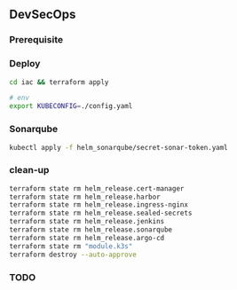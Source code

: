 ## DevSecOps

### Prerequisite



### Deploy

```bash
cd iac && terraform apply
```







```bash
# env
export KUBECONFIG=./config.yaml
```

### Sonarqube

```bash
kubectl apply -f helm_sonarqube/secret-sonar-token.yaml
```

### clean-up

```bash
terraform state rm helm_release.cert-manager
terraform state rm helm_release.harbor
terraform state rm helm_release.ingress-nginx
terraform state rm helm_release.sealed-secrets
terraform state rm helm_release.jenkins
terraform state rm helm_release.sonarqube
terraform state rm helm_release.argo-cd
terraform state rm "module.k3s"
terraform destroy --auto-approve
```

### TODO
